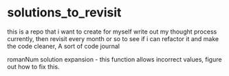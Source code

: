 # solutions_to_revisit
this is a repo that i want to create for myself write out my thought process currently, then revisit every month or so to see if i can refactor it and make the code cleaner, A sort of code journal

romanNum solution expansion - this function allows incorrect values, figure out how to fix this.